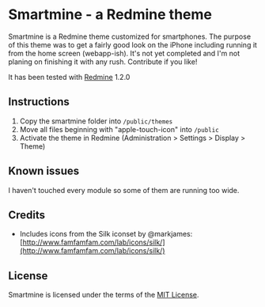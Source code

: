 Smartmine - a Redmine theme
===========================

Smartmine is a Redmine theme customized for smartphones. The purpose of this theme was to get a fairly good look on the iPhone including running it from the home screen (webapp-ish). It's not yet completed and I'm not planing on finishing it with any rush. Contribute if you like!

It has been tested with [Redmine](http://redmine.org) 1.2.0


Instructions
------------

1. Copy the smartmine folder into `/public/themes`
2. Move all files beginning with "apple-touch-icon" into `/public`
3. Activate the theme in Redmine (Administration > Settings > Display > Theme)


Known issues
------------

I haven't touched every module so some of them are running too wide.


Credits
-------

* Includes icons from the Silk iconset by @markjames: [http://www.famfamfam.com/lab/icons/silk/](http://www.famfamfam.com/lab/icons/silk/)


License
-------

Smartmine is licensed under the terms of the [MIT License](http://www.opensource.org/licenses/mit-license.php).